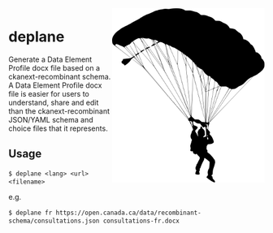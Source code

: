 <img alt="skydiver" src="8-parachute-skydiver-silhouette-5.png" align="right" />

deplane
=======

Generate a Data Element Profile docx file based on a ckanext-recombinant
schema. A Data Element Profile docx file is easier for users to
understand, share and edit than the ckanext-recombinant JSON/YAML
schema and choice files that it represents.

Usage
-----

```
$ deplane <lang> <url> <filename>
```

e.g.
```
$ deplane fr https://open.canada.ca/data/recombinant-schema/consultations.json consultations-fr.docx
```

